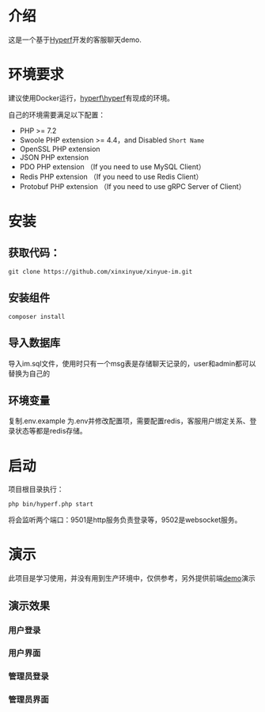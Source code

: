 # 介绍

这是一个基于[Hyperf](https://github.com/hyperf/hyperf)开发的客服聊天demo.

# 环境要求

建议使用Docker运行，[hyperf\hyperf](https://hub.docker.com/r/hyperf/hyperf)有现成的环境。

自己的环境需要满足以下配置：
 - PHP >= 7.2
 - Swoole PHP extension >= 4.4，and Disabled `Short Name`
 - OpenSSL PHP extension
 - JSON PHP extension
 - PDO PHP extension （If you need to use MySQL Client）
 - Redis PHP extension （If you need to use Redis Client）
 - Protobuf PHP extension （If you need to use gRPC Server of Client）

# 安装

## 获取代码：
```
git clone https://github.com/xinxinyue/xinyue-im.git    
```

## 安装组件
```
composer install
```

## 导入数据库
导入im.sql文件，使用时只有一个msg表是存储聊天记录的，user和admin都可以替换为自己的

## 环境变量
复制.env.example 为.env并修改配置项，需要配置redis，客服用户绑定关系、登录状态等都是redis存储。

# 启动
项目根目录执行：
```
php bin/hyperf.php start
```
将会监听两个端口：9501是http服务负责登录等，9502是websocket服务。


# 演示
此项目是学习使用，并没有用到生产环境中，仅供参考，另外提供前端[demo](https://github.com/xinxinyue/vue-cs-chat)演示

## 演示效果
### 用户登录

### 用户界面

### 管理员登录

### 管理员界面
